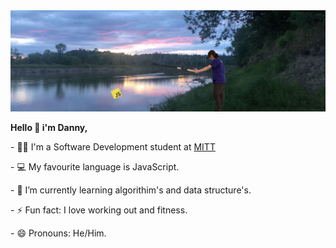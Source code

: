 <img src="https://github.com/Daniel-Sheptycki/Daniel-Sheptycki/blob/main/Background.jpg"/>
<p><b>Hello 👋 i'm Danny,</b></p>
<p>- 🧑‍🎓 I'm a Software Development student at <a href="https://mitt.ca" target="_blank">MITT</a></p>
<p>- 💻 My favourite language is JavaScript.</p>
<p>- 🌱 I’m currently learning algorithim's and data structure's.</p>
<p>- ⚡ Fun fact: I love working out and fitness.</p>
<p>- 😄 Pronouns: He/Him.</p>




